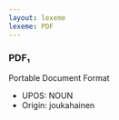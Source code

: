 ```yaml
---
layout: lexeme
lexeme: PDF
---
```


###  PDF₁

Portable Document Format
* UPOS:  NOUN
* Origin:  joukahainen

